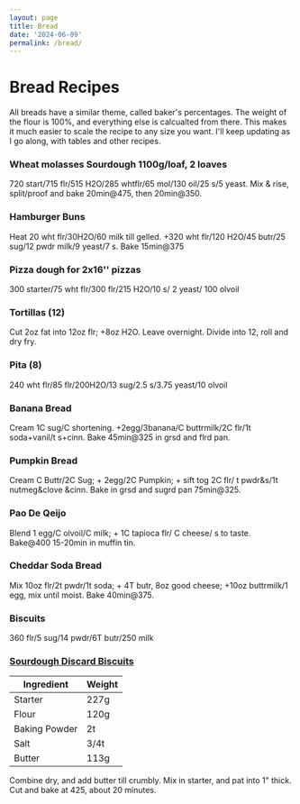 ```yaml
---
layout: page
title: Bread
date: '2024-06-09'
permalink: /bread/
---
```


# Bread Recipes
All breads have a similar theme, called baker's percentages. The weight of the flour is 100%, and everything else is calcualted from there. This makes it much easier to scale the recipe to any size you want. I'll keep updating as I go along, with tables and other recipes.

### **Wheat molasses Sourdough 1100g/loaf, 2 loaves** 
720 start/715 flr/515 H2O/285 whtflr/65 mol/130 oil/25 s/5 yeast. Mix & rise, split/proof and bake 20min@475, then 20min@350.
### **Hamburger Buns**
Heat 20 wht flr/30H2O/60 milk till gelled. +320 wht flr/120 H2O/45 butr/25 sug/12 pwdr milk/9 yeast/7 s. Bake 15min@375
### **Pizza dough for 2x16'' pizzas** 
300 starter/75 wht flr/300 flr/215 H2O/10 s/ 2 yeast/ 100 olvoil
### **Tortillas (12)** 
Cut 2oz fat into 12oz flr; +8oz H2O. Leave overnight. Divide into 12, roll and dry fry.
### **Pita (8)**
240 wht flr/85 flr/200H2O/13 sug/2.5 s/3.75 yeast/10 olvoil
### **Banana Bread** 
Cream 1C sug/C shortening. +2egg/3banana/C buttrmilk/2C flr/1t soda+vanil/t s+cinn. Bake 45min@325 in grsd and flrd pan.
### **Pumpkin Bread** 
Cream C Buttr/2C Sug; + 2egg/2C Pumpkin; + sift tog 2C flr/ t pwdr&s/1t nutmeg&clove &cinn. Bake in grsd and sugrd pan 75min@325.
### **Pao De Qeijo** 
Blend 1 egg/C olvoil/C milk; + 1C tapioca flr/ C cheese/ s to taste. Bake@400 15-20min in muffin tin.
### **Cheddar Soda Bread** 
Mix 10oz flr/2t pwdr/1t soda; + 4T butr, 8oz good cheese; +10oz buttrmilk/1 egg, mix until moist. Bake 40min@375.
### **Biscuits**
360 flr/5 sug/14 pwdr/6T butr/250 milk

### [**Sourdough Discard Biscuits**](https://www.kingarthurbaking.com/recipes/buttery-sourdough-biscuits-recipe)

|Ingredient     |Weight|
|---            |---|
|Starter        |227g|
|Flour          |120g|
|Baking Powder  |2t|
|Salt           |3/4t|
|Butter         |113g|

Combine dry, and add butter till crumbly. Mix in starter, and pat into 1" thick. Cut and bake at 425, about 20 minutes.